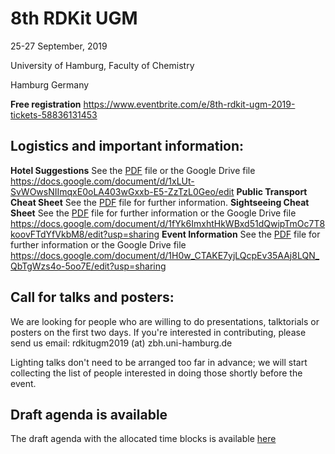 # 8th RDKit UGM
25-27 September, 2019

University of Hamburg, Faculty of Chemistry

Hamburg Germany

**Free registration** https://www.eventbrite.com/e/8th-rdkit-ugm-2019-tickets-58836131453

## Logistics and important information:
**Hotel Suggestions** See the [PDF](Info/RDKit_UGM_2019_Hotel_Recommendations.pdf) file or the Google Drive file https://docs.google.com/document/d/1xLUt-SvWOwsNIImqxE0oLA403wGxxb-E5-ZzTzL0Geo/edit
**Public Transport Cheat Sheet** See the [PDF](Info/public_transport_info.pdf) file for further information. 
**Sightseeing Cheat Sheet** See the [PDF](Info/sightseeing_info.pdf) file for further information or the Google Drive file https://docs.google.com/document/d/1fYk6ImxhtHkWBxd51dQwipTmOc7T8koovFTdYfVkbM8/edit?usp=sharing
**Event Information** See the [PDF](Info/general_info.pdf) file for further information or the Google Drive file https://docs.google.com/document/d/1H0w_CTAKE7yjLQcpEv35AAj8LQN_QbTgWzs4o-5oo7E/edit?usp=sharing

## Call for talks and posters:
We are looking for people who are willing to do presentations, talktorials or posters on the first two days. 
If you're interested in contributing, please send us email: rdkitugm2019 (at) zbh.uni-hamburg.de

Lighting talks don't need to be arranged too far in advance; we will start collecting the list of people interested 
in doing those shortly before the event.

## Draft agenda is available
The draft agenda with the allocated time blocks is available [here](Info/Draft_Agenda.pdf)
